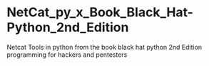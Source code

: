 # NetCat_py_x_Book_Black_Hat-Python_2nd_Edition
 Netcat Tools in python from the book black hat python 2nd Edition programming for hackers and pentesters
